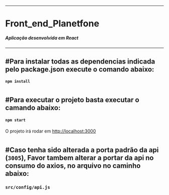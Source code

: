 --------------------------------------
# Front_end_Planetfone
##### Aplicação desenvolvida em React
--------------------------------------

## #Para instalar todas as dependencias indicada pelo package.json execute o comando abaixo:

#### `npm install`

#
## #Para executar o projeto basta executar o camando abaixo: 

#### `npm start`
O projeto irá rodar em [http://localhost:3000](http://localhost:3000)

#
## #Caso tenha sido alterada a porta padrão da api (`3005`), Favor tambem alterar a portar da api no consumo do axios, no arquivo no caminho abaixo:

### `src/config/api.js`

